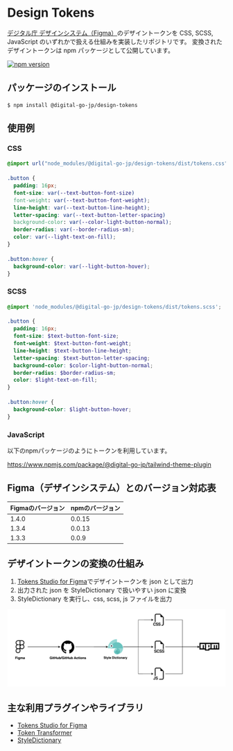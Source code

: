 # Design Tokens

[デジタル庁 デザインシステム（Figma）](https://www.figma.com/@jpdigitalagency)のデザイントークンを CSS, SCSS, JavaScript のいずれかで扱える仕組みを実装したリポジトリです。
変換されたデザイントークンは npm パッケージとして公開しています。

[![npm version](https://badge.fury.io/js/@digital-go-jp%2Fdesign-tokens.svg)](https://badge.fury.io/js/@digital-go-jp%2Fdesign-tokens)

## パッケージのインストール

```
$ npm install @digital-go-jp/design-tokens
```

## 使用例

### CSS

```css
@import url("node_modules/@digital-go-jp/design-tokens/dist/tokens.css");

.button {
  padding: 16px;
  font-size: var(--text-button-font-size)
  font-weight: var(--text-button-font-weight);
  line-height: var(--text-button-line-height);
  letter-spacing: var(--text-button-letter-spacing)
  background-color: var(--color-light-button-normal);
  border-radius: var(--border-radius-sm);
  color: var(--light-text-on-fill);
}

.button:hover {
  background-color: var(--light-button-hover);
}
```

### SCSS

```scss
@import 'node_modules/@digital-go-jp/design-tokens/dist/tokens.scss';

.button {
  padding: 16px;
  font-size: $text-button-font-size;
  font-weight: $text-button-font-weight;
  line-height: $text-button-line-height;
  letter-spacing: $text-button-letter-spacing;
  background-color: $color-light-button-normal;
  border-radius: $border-radius-sm;
  color: $light-text-on-fill;
}

.button:hover {
  background-color: $light-button-hover;
}
```

### JavaScript

以下のnpmパッケージのようにトークンを利用しています。

https://www.npmjs.com/package/@digital-go-jp/tailwind-theme-plugin

## Figma（デザインシステム）とのバージョン対応表

| Figmaのバージョン | npmのバージョン |
| ----------------- | --------------- |
| 1.4.0             | 0.0.15          |
| 1.3.4             | 0.0.13          |
| 1.3.3             | 0.0.9           |

## デザイントークンの変換の仕組み

1. [Tokens Studio for Figma](https://github.com/tokens-studio/figma-plugin)でデザイントークンを json として出力
2. 出力された json を StyleDictionary で扱いやすい json に変換
3. StyleDictionary を実行し、css, scss, js ファイルを出力

<img src="./public/sequence.png">

## 主な利用プラグインやライブラリ

- [Tokens Studio for Figma](https://github.com/tokens-studio/figma-plugin)
- [Token Transformer](https://github.com/tokens-studio/figma-plugin/tree/main/token-transformer)
- [StyleDictionary](https://github.com/amzn/style-dictionary)
